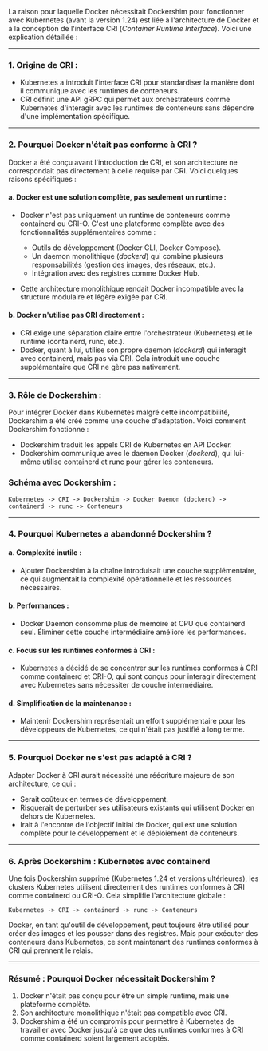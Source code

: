 La raison pour laquelle Docker nécessitait Dockershim pour fonctionner avec Kubernetes (avant la version 1.24) est liée à l'architecture de Docker et à la conception de l'interface CRI (*Container Runtime Interface*). Voici une explication détaillée :

---

### 1. Origine de CRI :
- Kubernetes a introduit l'interface CRI pour standardiser la manière dont il communique avec les runtimes de conteneurs.
- CRI définit une API gRPC qui permet aux orchestrateurs comme Kubernetes d'interagir avec les runtimes de conteneurs sans dépendre d'une implémentation spécifique.

---

### 2. Pourquoi Docker n'était pas conforme à CRI ?
Docker a été conçu avant l'introduction de CRI, et son architecture ne correspondait pas directement à celle requise par CRI. Voici quelques raisons spécifiques :

#### a. Docker est une solution complète, pas seulement un runtime :
- Docker n'est pas uniquement un runtime de conteneurs comme containerd ou CRI-O. C'est une plateforme complète avec des fonctionnalités supplémentaires comme :
  - Outils de développement (Docker CLI, Docker Compose).
  - Un daemon monolithique (*dockerd*) qui combine plusieurs responsabilités (gestion des images, des réseaux, etc.).
  - Intégration avec des registres comme Docker Hub.
  
- Cette architecture monolithique rendait Docker incompatible avec la structure modulaire et légère exigée par CRI.

#### b. Docker n'utilise pas CRI directement :
- CRI exige une séparation claire entre l'orchestrateur (Kubernetes) et le runtime (containerd, runc, etc.).
- Docker, quant à lui, utilise son propre daemon (*dockerd*) qui interagit avec containerd, mais pas via CRI. Cela introduit une couche supplémentaire que CRI ne gère pas nativement.

---

### 3. Rôle de Dockershim :
Pour intégrer Docker dans Kubernetes malgré cette incompatibilité, Dockershim a été créé comme une couche d'adaptation. Voici comment Dockershim fonctionne :

- Dockershim traduit les appels CRI de Kubernetes en API Docker.
- Dockershim communique avec le daemon Docker (*dockerd*), qui lui-même utilise containerd et runc pour gérer les conteneurs.

### Schéma avec Dockershim :
```
Kubernetes -> CRI -> Dockershim -> Docker Daemon (dockerd) -> containerd -> runc -> Conteneurs
```

---

### 4. Pourquoi Kubernetes a abandonné Dockershim ?

#### a. Complexité inutile :
- Ajouter Dockershim à la chaîne introduisait une couche supplémentaire, ce qui augmentait la complexité opérationnelle et les ressources nécessaires.

#### b. Performances :
- Docker Daemon consomme plus de mémoire et CPU que containerd seul. Éliminer cette couche intermédiaire améliore les performances.

#### c. Focus sur les runtimes conformes à CRI :
- Kubernetes a décidé de se concentrer sur les runtimes conformes à CRI comme containerd et CRI-O, qui sont conçus pour interagir directement avec Kubernetes sans nécessiter de couche intermédiaire.

#### d. Simplification de la maintenance :
- Maintenir Dockershim représentait un effort supplémentaire pour les développeurs de Kubernetes, ce qui n'était pas justifié à long terme.

---

### 5. Pourquoi Docker ne s'est pas adapté à CRI ?
Adapter Docker à CRI aurait nécessité une réécriture majeure de son architecture, ce qui :
- Serait coûteux en termes de développement.
- Risquerait de perturber ses utilisateurs existants qui utilisent Docker en dehors de Kubernetes.
- Irait à l'encontre de l'objectif initial de Docker, qui est une solution complète pour le développement et le déploiement de conteneurs.

---

### 6. Après Dockershim : Kubernetes avec containerd
Une fois Dockershim supprimé (Kubernetes 1.24 et versions ultérieures), les clusters Kubernetes utilisent directement des runtimes conformes à CRI comme containerd ou CRI-O. Cela simplifie l'architecture globale :

```
Kubernetes -> CRI -> containerd -> runc -> Conteneurs
```

Docker, en tant qu'outil de développement, peut toujours être utilisé pour créer des images et les pousser dans des registres. Mais pour exécuter des conteneurs dans Kubernetes, ce sont maintenant des runtimes conformes à CRI qui prennent le relais.

---

### Résumé : Pourquoi Docker nécessitait Dockershim ?
1. Docker n'était pas conçu pour être un simple runtime, mais une plateforme complète.
2. Son architecture monolithique n'était pas compatible avec CRI.
3. Dockershim a été un compromis pour permettre à Kubernetes de travailler avec Docker jusqu'à ce que des runtimes conformes à CRI comme containerd soient largement adoptés.
